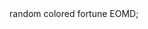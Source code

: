 <?php return 
    <<< EOMD
### You love peace.
<button onClick='coloredFortune();' >random colored fortune</button>
EOMD;